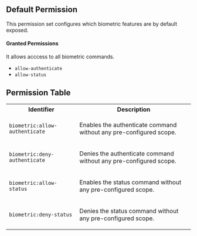 ## Default Permission

This permission set configures which
biometric features are by default exposed.

#### Granted Permissions

It allows acccess to all biometric commands.



- `allow-authenticate`
- `allow-status`

## Permission Table 

<table>
<tr>
<th>Identifier</th>
<th>Description</th>
</tr>


<tr>
<td>

`biometric:allow-authenticate`

</td>
<td>

Enables the authenticate command without any pre-configured scope.

</td>
</tr>

<tr>
<td>

`biometric:deny-authenticate`

</td>
<td>

Denies the authenticate command without any pre-configured scope.

</td>
</tr>

<tr>
<td>

`biometric:allow-status`

</td>
<td>

Enables the status command without any pre-configured scope.

</td>
</tr>

<tr>
<td>

`biometric:deny-status`

</td>
<td>

Denies the status command without any pre-configured scope.

</td>
</tr>
</table>
